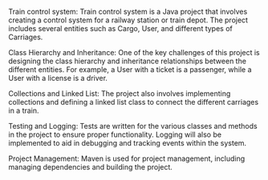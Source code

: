 Train control system: 
Train control system is a Java project that involves creating a control system for a railway station or train depot. The project includes several entities such as Cargo, User, and different types of Carriages.

Class Hierarchy and Inheritance: 
One of the key challenges of this project is designing the class hierarchy and inheritance relationships between the different entities. For example, a User with a ticket is a passenger, while a User with a license is a driver.

Collections and Linked List: 
The project also involves implementing collections and defining a linked list class to connect the different carriages in a train.

Testing and Logging: 
Tests are written for the various classes and methods in the project to ensure proper functionality. Logging will also be implemented to aid in debugging and tracking events within the system.

Project Management: 
Maven is used for project management, including managing dependencies and building the project.

